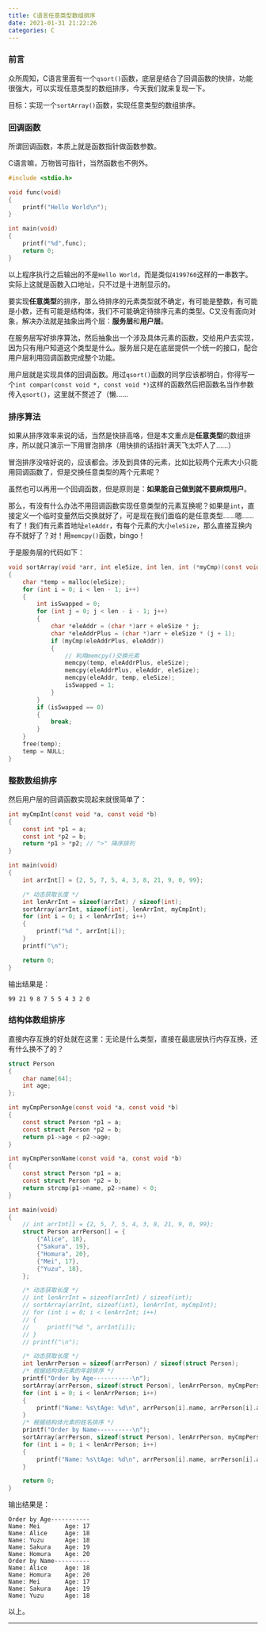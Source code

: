 ```yaml
---
title: C语言任意类型数组排序
date: 2021-01-31 21:22:26
categories: C
---
```


### 前言

众所周知，C语言里面有一个`qsort()`函数，底层是结合了回调函数的快排，功能很强大，可以实现任意类型的数组排序，今天我们就来复现一下。

目标：实现一个`sortArray()`函数，实现任意类型的数组排序。

### 回调函数

所谓回调函数，本质上就是函数指针做函数参数。

C语言嘛，万物皆可指针，当然函数也不例外。

```C
#include <stdio.h>

void func(void)
{
    printf("Hello World\n");
}

int main(void)
{
    printf("%d",func);
    return 0;
}
```

以上程序执行之后输出的不是`Hello World`，而是类似`4199760`这样的一串数字。实际上这就是函数入口地址，只不过是十进制显示的。

要实现**任意类型**的排序，那么待排序的元素类型就不确定，有可能是整数，有可能是小数，还有可能是结构体，我们不可能确定待排序元素的类型。C又没有面向对象，解决办法就是抽象出两个层：**服务层**和**用户层**。

在服务层写好排序算法，然后抽象出一个涉及具体元素的函数，交给用户去实现，因为只有用户知道这个类型是什么。服务层只是在底层提供一个统一的接口，配合用户层利用回调函数完成整个功能。

用户层就是实现具体的回调函数。用过`qsort()`函数的同学应该都明白，你得写一个`int compar(const void *, const void *)`这样的函数然后把函数名当作参数传入`qsort()`，这里就不赘述了（懒……

### 排序算法

如果从排序效率来说的话，当然是快排高咯，但是本文重点是**任意类型**的数组排序，所以就只演示一下用冒泡排序（用快排的话指针满天飞太吓人了……）

冒泡排序没啥好说的，应该都会。涉及到具体的元素，比如比较两个元素大小只能用回调函数了，但是交换任意类型的两个元素呢？

虽然也可以再用一个回调函数，但是原则是：**如果能自己做到就不要麻烦用户**。

那么，有没有什么办法不用回调函数实现任意类型的元素互换呢？如果是`int`，直接定义一个临时变量然后交换就好了，可是现在我们面临的是任意类型……嗯……有了！我们有元素首地址`eleAddr`，有每个元素的大小`eleSize`，那么直接互换内存不就好了？对！用`memcpy()`函数，bingo！

于是服务层的代码如下：

```C
void sortArray(void *arr, int eleSize, int len, int (*myCmp)(const void *, const void *))
{
    char *temp = malloc(eleSize);
    for (int i = 0; i < len - 1; i++)
    {
        int isSwapped = 0;
        for (int j = 0; j < len - i - 1; j++)
        {
            char *eleAddr = (char *)arr + eleSize * j;
            char *eleAddrPlus = (char *)arr + eleSize * (j + 1);
            if (myCmp(eleAddrPlus, eleAddr))
            {
                // 利用memcpy()交换元素
                memcpy(temp, eleAddrPlus, eleSize);
                memcpy(eleAddrPlus, eleAddr, eleSize);
                memcpy(eleAddr, temp, eleSize);
                isSwapped = 1;
            }
        }
        if (isSwapped == 0)
        {
            break;
        }
    }
    free(temp);
    temp = NULL;
}
```

### 整数数组排序

然后用户层的回调函数实现起来就很简单了：

```c
int myCmpInt(const void *a, const void *b)
{
    const int *p1 = a;
    const int *p2 = b;
    return *p1 > *p2; // ">" 降序排列
}

int main(void)
{
    int arrInt[] = {2, 5, 7, 5, 4, 3, 8, 21, 9, 0, 99};

    /* 动态获取长度 */
    int lenArrInt = sizeof(arrInt) / sizeof(int);
    sortArray(arrInt, sizeof(int), lenArrInt, myCmpInt);
    for (int i = 0; i < lenArrInt; i++)
    {
        printf("%d ", arrInt[i]);
    }
    printf("\n");

    return 0;
}
```

输出结果是：

```
99 21 9 8 7 5 5 4 3 2 0
```

### 结构体数组排序

直接内存互换的好处就在这里：无论是什么类型，直接在最底层执行内存互换，还有什么换不了的？

```c
struct Person
{
    char name[64];
    int age;
};

int myCmpPersonAge(const void *a, const void *b)
{
    const struct Person *p1 = a;
    const struct Person *p2 = b;
    return p1->age < p2->age;
}

int myCmpPersonName(const void *a, const void *b)
{
    const struct Person *p1 = a;
    const struct Person *p2 = b;
    return strcmp(p1->name, p2->name) < 0;
}

int main(void)
{
    // int arrInt[] = {2, 5, 7, 5, 4, 3, 8, 21, 9, 0, 99};
    struct Person arrPerson[] = {
        {"Alice", 18},
        {"Sakura", 19},
        {"Homura", 20},
        {"Mei", 17},
        {"Yuzu", 18},
    };

    /* 动态获取长度 */
    // int lenArrInt = sizeof(arrInt) / sizeof(int);
    // sortArray(arrInt, sizeof(int), lenArrInt, myCmpInt);
    // for (int i = 0; i < lenArrInt; i++)
    // {
    //     printf("%d ", arrInt[i]);
    // }
    // printf("\n");

    /* 动态获取长度 */
    int lenArrPerson = sizeof(arrPerson) / sizeof(struct Person);
    /* 根据结构体元素的年龄排序 */
    printf("Order by Age-----------\n");
    sortArray(arrPerson, sizeof(struct Person), lenArrPerson, myCmpPersonAge);
    for (int i = 0; i < lenArrPerson; i++)
    {
        printf("Name: %s\tAge: %d\n", arrPerson[i].name, arrPerson[i].age);
    }
    /* 根据结构体元素的姓名排序 */
    printf("Order by Name----------\n");
    sortArray(arrPerson, sizeof(struct Person), lenArrPerson, myCmpPersonName);
    for (int i = 0; i < lenArrPerson; i++)
    {
        printf("Name: %s\tAge: %d\n", arrPerson[i].name, arrPerson[i].age);
    }

    return 0;
}
```

输出结果是：

```
Order by Age-----------
Name: Mei       Age: 17
Name: Alice     Age: 18
Name: Yuzu      Age: 18
Name: Sakura    Age: 19
Name: Homura    Age: 20
Order by Name----------
Name: Alice     Age: 18
Name: Homura    Age: 20
Name: Mei       Age: 17
Name: Sakura    Age: 19
Name: Yuzu      Age: 18
```

以上。

---

